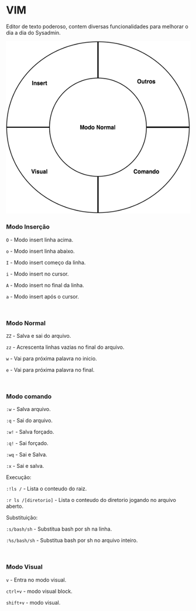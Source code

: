 # VIM

Editor de texto poderoso, contem diversas funcionalidades para melhorar o dia a dia do Sysadmin.

![](./.images/img01.png)

### Modo Inserção

`O` - Modo insert linha acima.

`o` - Modo insert linha abaixo.

`I` - Modo insert começo da linha.

`i` - Modo insert no cursor.

`A` - Modo insert no final da linha.

`a` - Modo insert após o cursor.

<br>

### Modo Normal

`ZZ`          - Salva e sai do arquivo.

`zz`          - Acrescenta linhas vazias no final do arquivo.

`w`           - Vai para próxima palavra no inicio.

`e`           - Vai para próxima palavra no final.

<br>

### Modo comando

`:w`          - Salva arquivo.

`:q`          - Sai do arquivo.

`:w!`         - Salva forçado.

`:q!`         - Sai forçado.

`:wq`         - Sai e Salva.

`:x`          - Sai e salva.

Execução:

`:!ls /`      - Lista o conteudo do raiz.

`:r ls /[diretorio]`     - Lista o conteudo do diretorio jogando no arquivo aberto.

Substituição:

`:s/bash/sh`  - Substitua bash por sh na linha.

`:%s/bash/sh` - Substitua bash por sh no arquivo inteiro.

<br>

### Modo Visual

`v`               - Entra no modo visual.

`ctrl+v`          - modo visual block.

`shift+v`         - modo visual.